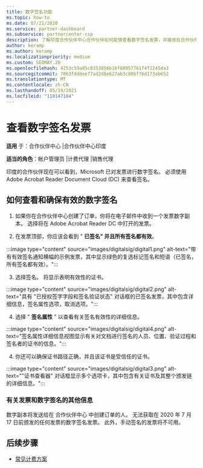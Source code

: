 ```yaml
---
title: 数字签名功能
ms.topic: how-to
ms.date: 07/21/2020
ms.service: partner-dashboard
ms.subservice: partnercenter-csp
description: 了解印度合作伙伴中心合作伙伴如何能够查看数字签名发票，并接收在合作伙伴中心创建的订单发票的数字副本。
author: keramp
ms.author: keramp
ms.localizationpriority: medium
ms.custom: SEOMAY.20
ms.openlocfilehash: 4253c59a85c8353856b16f60957761f4f2245da3
ms.sourcegitcommit: 7063fdddee77ad2d8e627ab3c806f76d173ab652
ms.translationtype: MT
ms.contentlocale: zh-CN
ms.lasthandoff: 05/19/2021
ms.locfileid: "110147184"
---
```

# <a name="view-digitally-signed-invoices"></a>查看数字签名发票

**适用** 于：合作伙伴中心 |合作伙伴中心印度

**适当的角色**：帐户管理员 |计费代理 |销售代理

印度的合作伙伴现在可以看到，Microsoft 已对发票进行数字签名。 必须使用 Adobe Acrobat Reader Document Cloud (DC) 来查看签名。

## <a name="how-to-view-and-insure-a-valid-digital-signature"></a>如何查看和确保有效的数字签名


1. 如果你在合作伙伴中心创建了订单，你将在电子邮件中收到一个发票数字副本。 选择将在 Adobe Acrobat Reader DC 中打开的发票。


2. 在发票顶部，你应该会看到 " **已签名" 并且所有签名都有效**。
 
 :::image type="content" source="images/digitalsig/digital1.png" alt-text="带有有效签名通知横幅的示例发票，其中显示绿色的复选标记签名和短语（已签名，所有签名都有效）。":::

3. 选择签名。 将显示表明有效性的证书。

:::image type="content" source="images/digitalsig/digital2.png" alt-text="具有 &quot;已授权签字字段和签名验证状态&quot; 对话框的已签名发票，其中包含详细信息，签名属性选项，取消选项。"::: 

4. 选择 " **签名属性** " 以查看有关签名有效性的详细信息。

:::image type="content" source="images/digitalsig/digital4.png" alt-text="签名属性详细信息视图显示有关对文档进行签名的人员、位置、验证过程和签名者的证书的信息。"::: 

4. 你还可以确保证书路径正确，并且该证书是受信任的证书。

 :::image type="content" source="images/digitalsig/digital3.png" alt-text="&quot;证书查看器&quot; 对话框显示多个选项卡，其中包含有关证书及其整个颁发链的详细信息。":::

### <a name="additional-information-on-invoices-and-digital-signatures"></a>有关发票和数字签名的其他信息

数字副本将发送给在 合作伙伴中心 中创建订单的人。 无法获取在 2020 年 7 月 17 日前颁发的任何发票的数字签名发票。 此外，手动签名的发票将不可用。

## <a name="next-steps"></a>后续步骤

- [常见计费方案](common-billing-scenarios.md)